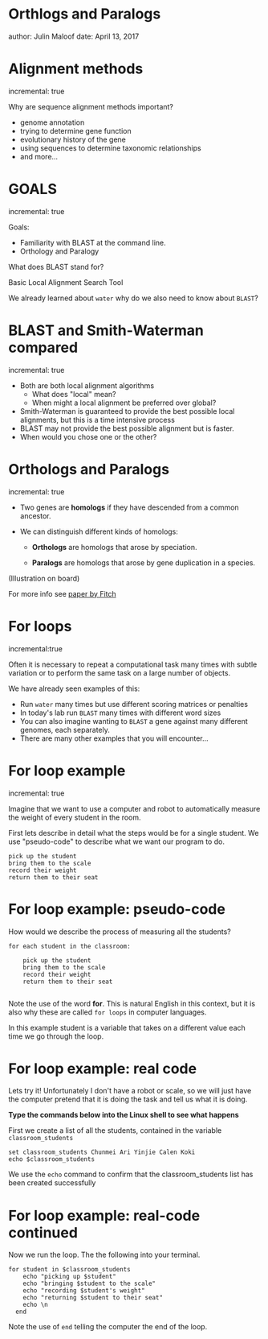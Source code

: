 Orthlogs and Paralogs
========================================================
author: Julin Maloof
date: April 13, 2017

Alignment methods
========================================================
incremental: true

Why are sequence alignment methods important?

* genome annotation
* trying to determine gene function
* evolutionary history of the gene
* using sequences to determine taxonomic relationships
* and more...

GOALS
========================
incremental: true

Goals:
* Familiarity with BLAST at the command line.
* Orthology and Paralogy

What does BLAST stand for?

Basic Local Alignment Search Tool

We already learned about `water` why do we also need to know about `BLAST`?

BLAST and Smith-Waterman compared
==================================================
incremental: true

* Both are both local alignment algorithms
  * What does "local" mean?  
  * When might a local alignment be preferred over global?
* Smith-Waterman is guaranteed to provide the best possible local alignments, but this is a time intensive process
* BLAST may not provide the best possible alignment but is faster.
* When would you chose one or the other?

Orthologs and Paralogs
======================
incremental: true

* Two genes are __homologs__ if they have descended from a common ancestor.

* We can distinguish different kinds of homologs:

    * __Orthologs__ are homologs that arose by speciation.

    * __Paralogs__ are homologs that arose by gene duplication in a species.
    
(Illustration on board) 

For more info see [paper by Fitch](http://www.sciencedirect.com/science/article/pii/S0168952500020059)
    
For loops
=========
incremental:true

Often it is necessary to repeat a computational task many times with subtle variation or to perform the same task on a large number of objects.

We have already seen examples of this:
* Run `water` many times but use different scoring matrices or penalties
* In today's lab run `BLAST` many times with different word sizes
* You can also imagine wanting to `BLAST` a gene against many different genomes, each separately.
* There are many other examples that you will encounter...


For loop example
================
incremental: true

Imagine that we want to use a computer and robot to automatically measure the weight of every student in the room.  

First lets describe in detail what the steps would be for a single student.  We use "pseudo-code" to describe what we want our program to do.

```{}
pick up the student
bring them to the scale
record their weight
return them to their seat
```

For loop example: pseudo-code
=====================
How would we describe the process of measuring all the students?

```{}
for each student in the classroom: 
  
    pick up the student
    bring them to the scale
    record their weight
    return them to their seat
  
```

Note the use of the word __for__.  This is natural English in this context, but it is also why these are called `for loops` in computer languages.

In this example student is a variable that takes on a different value each time we go through the loop.

For loop example: real code
====================

Lets try it! Unfortunately I don't have a robot or scale, so we will just have the computer pretend that it is doing the task and tell us what it is doing. 

__Type the commands below into the Linux shell to see what happens__

First we create a list of all the students, contained in the variable `classroom_students`

    set classroom_students Chunmei Ari Yinjie Calen Koki
    echo $classroom_students

We use the `echo` command to confirm that the classroom_students list has been created successfully

For loop example: real-code continued
====================

Now we run the loop.  The the following into your terminal.

```{}
for student in $classroom_students
    echo "picking up $student"
    echo "bringing $student to the scale"
    echo "recording $student's weight"
    echo "returning $student to their seat"
    echo \n
  end
```

Note the use of `end` telling the computer the end of the loop.
